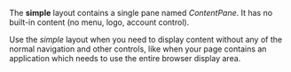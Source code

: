 ﻿The **simple** layout contains a single pane named *ContentPane*.  It has no built-in content (no menu, logo, account control).  

Use the *simple* layout when you need to display content without any of the normal navigation and other controls, like when your page contains 
an application which needs to use the entire browser display area.